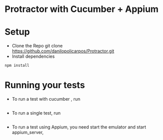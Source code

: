 #  Protractor with Cucumber + Appium
# Setup
- Clone the Repo git clone https://github.com/danilopolicarpos/Protractor.git
- Install dependencies 
```
npm install
```
# Running your tests
- To run a test with cucumber , run 
```npm test
```
- To run a single test, run 
```npm run spec
```
- To run a test using Appium, you need start the emulator and start appium_server, 
```npm run android
```